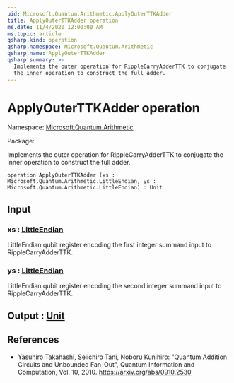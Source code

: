 ```yaml
---
uid: Microsoft.Quantum.Arithmetic.ApplyOuterTTKAdder
title: ApplyOuterTTKAdder operation
ms.date: 11/4/2020 12:00:00 AM
ms.topic: article
qsharp.kind: operation
qsharp.namespace: Microsoft.Quantum.Arithmetic
qsharp.name: ApplyOuterTTKAdder
qsharp.summary: >-
  Implements the outer operation for RippleCarryAdderTTK to conjugate
  the inner operation to construct the full adder.
---
```


# ApplyOuterTTKAdder operation

Namespace: [Microsoft.Quantum.Arithmetic](xref:Microsoft.Quantum.Arithmetic)

Package: [](https://nuget.org/packages/)


Implements the outer operation for RippleCarryAdderTTK to conjugatethe inner operation to construct the full adder.

```qsharp
operation ApplyOuterTTKAdder (xs : Microsoft.Quantum.Arithmetic.LittleEndian, ys : Microsoft.Quantum.Arithmetic.LittleEndian) : Unit
```


## Input

### xs : [LittleEndian](xref:Microsoft.Quantum.Arithmetic.LittleEndian)

LittleEndian qubit register encoding the first integer summandinput to RippleCarryAdderTTK.


### ys : [LittleEndian](xref:Microsoft.Quantum.Arithmetic.LittleEndian)

LittleEndian qubit register encoding the second integer summandinput to RippleCarryAdderTTK.



## Output : [Unit](xref:microsoft.quantum.lang-ref.unit)



## References

- Yasuhiro Takahashi, Seiichiro Tani, Noboru Kunihiro: "Quantum  Addition Circuits and Unbounded Fan-Out", Quantum Information and  Computation, Vol. 10, 2010.  https://arxiv.org/abs/0910.2530